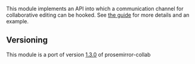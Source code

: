 This module implements an API into which a communication channel for
collaborative editing can be hooked. See
[the guide](/docs/guide/#collab) for more details and an example.

## Versioning
This module is a port of version [1.3.0](https://github.com/ProseMirror/prosemirror-collab/releases/tag/1.3.0)
of prosemirror-collab
